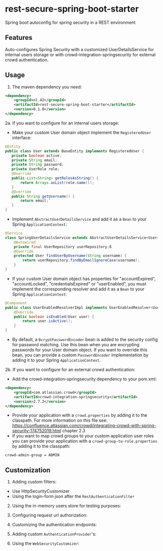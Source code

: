 # rest-secure-spring-boot-starter

Spring boot autoconfig for spring security in a REST environment

## Features

Auto-configures Spring Security with a customized UserDetailsService for internal users storage or with crowd-integration-springsecurity for external crowd authentication.

## Usage

1. The maven dependency you need:

```xml
<dependency>
    <groupId>nl.42</groupId>
    <artifactId>rest-secure-spring-boot-starter</artifactId>
    <version>0.1.0</version>
</dependency>
```
2a. If you want to configure for an internal users storage:
 - Make your custom User domain object implement the `RegisteredUser` interface:
 ```java
@Entity
public class User extends BaseEntity implements RegisteredUser {
    private boolean active;
    private String email;
    private String password;
    private UserRole role;
    @Override
    public List<String> getRolesAsString() {
        return Arrays.asList(role.name());
    }
    @Override
    public String getUsername() {
        return email;ˇ
    }
}
 ```
 - Implement `AbstractUserDetailsService` and add it as a `Bean` to your Spring `ApplicationContext`:
```java
@Service
class SpringUserDetailsService extends AbstractUserDetailsService<User> {
    @Autowired
    private final UserRepository userRepository;ß
    @Override
    protected User findUserByUsername(String username) {
        return userRepository.findByEmailIgnoreCase(username);
    }
}
```
 - If your custom User domain object has properties for "accountExpired", "accountLocked", "credentialsExpired" or "userEnabled", 
you must implement the corresponding resolver and add it as a `Bean` to your Spring `ApplicationContext`:
```java
@Component
public class UserEnabledResolverImpl implements UserEnabledResolver<User> {
    @Override
    public boolean isEnabled(User user) {
        return user.isActive();
    }
}
```
 - By default, a `BcryptPasswordEncoder` bean is added to the security config for password matching. Use this bean when you are encrypting passwords for your User domain object.
If you want to override this bean, you can provide a custom `PasswordEncoder` implementation by adding it to your Spring `ApplicationContext`.

2b. If you want to configure for an external crowd authentication:
 - Add the crowd-integration-springsecurity dependency to your pom.xml:
```xml
<dependency>
    <groupId>com.atlassian.crowd</groupId>
    <artifactId>crowd-integration-springsecurity</artifactId>
    <version>2.7.2</version>
</dependency>
```
 - Provide your application with a `crowd.properties` by adding it to the classpath. For more information on this file see: https://confluence.atlassian.com/crowd/integrating-crowd-with-spring-security-174752019.html chapter 2.3
 - If you want to map crowd groups to your custom application user roles you can provide your application with a `crowd-group-to-role.properties` by adding it to the classpath:
 ```
 crowd-admin-group = ADMIN
 ```
  
## Customization

1. Adding custom filters:
- Use HttpSecurityCustomizer
- Using the login-form json after the `RestAuthenticationFilter`

2. Using the in-memory users store for testing purposes:

3. Configuring request url authorization:

4. Customizing the authentication endpoints:

5. Adding custom `AuthenticationProvider`'s:

6. Using the `WebSecurityCustomizer`:
